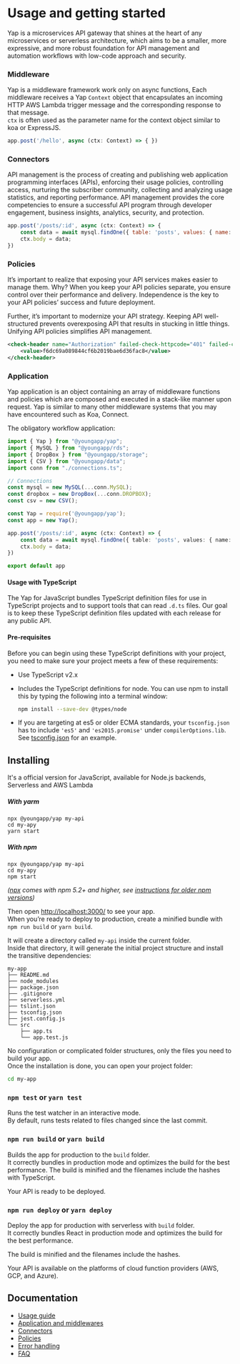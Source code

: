 # Usage and getting started
Yap is a microservices API gateway that shines at the heart of any microservices or serverless architecture, which aims to be a smaller, more expressive, and more robust foundation for API management and automation workflows with low-code approach and security.

### Middleware
Yap is a middleware framework work only on async functions, Each middleware receives a Yap `Context` object that encapsulates an incoming HTTP AWS Lambda trigger message and the corresponding response to that message.  
`ctx` is often used as the parameter name for the context object similar to koa or ExpressJS.

```js
app.post('/hello', async (ctx: Context) => { })
```

### Connectors
API management is the process of creating and publishing web application programming interfaces (APIs), enforcing their usage policies, controlling access, nurturing the subscriber community, collecting and analyzing usage statistics, and reporting performance. API management provides the core competencies to ensure a successful API program through developer engagement, business insights, analytics, security, and protection.

```js
app.post('/posts/:id', async (ctx: Context) => {
    const data = await mysql.findOne({ table: 'posts', values: { name: ctx.req.params.id } });
    ctx.body = data;
})
```

### Policies

It’s important to realize that exposing your API services makes easier to manage them. 
Why? When you keep your API policies separate, you ensure control over their performance and delivery. 
Independence is the key to your API policies’ success and future deployment.

Further, it’s important to modernize your API strategy. Keeping API well-structured prevents overexposing API that results in stucking in little things. Unifying API policies simplifies API management.

```xml
<check-header name="Authorization" failed-check-httpcode="401" failed-check-error-message="Not authorized" ignore-case="false">
    <value>f6dc69a089844cf6b2019bae6d36fac8</value>
</check-header>
```

### Application

Yap application is an object containing an array of middleware functions and policies which are composed and executed in a stack-like manner upon request. Yap is similar to many other middleware systems that you may have encountered such as Koa, Connect.

The obligatory workflow application:

```typescript
import { Yap } from "@youngapp/yap";
import { MySQL } from "@youngapp/rds";
import { DropBox } from "@youngapp/storage";
import { CSV } from "@youngapp/data";
import conn from "./connections.ts";

// Connections
const mysql = new MySQL(...conn.MySQL);
const dropbox = new DropBox(...conn.DROPBOX);
const csv = new CSV();

const Yap = require('@youngapp/yap');
const app = new Yap();

app.post('/posts/:id', async (ctx: Context) => {
    const data = await mysql.findOne({ table: 'posts', values: { name: ctx.req.params.id } });
    ctx.body = data;
})

export default app
```

#### Usage with TypeScript
The Yap for JavaScript bundles TypeScript definition files for use in TypeScript projects and to support tools that can read `.d.ts` files.
Our goal is to keep these TypeScript definition files updated with each release for any public API.

#### Pre-requisites
Before you can begin using these TypeScript definitions with your project, you need to make sure your project meets a few of these requirements:

 * Use TypeScript v2.x
 * Includes the TypeScript definitions for node. You can use npm to install this by typing the following into a terminal window:

    ```sh
    npm install --save-dev @types/node
    ```

 * If you are targeting at es5 or older ECMA standards, your `tsconfig.json` has to include `'es5'` and `'es2015.promise'` under `compilerOptions.lib`.
 See [tsconfig.json](https://github.com/youngapp/yap-sdk-js/blob/master/ts/tsconfig.json) for an example.
 

## Installing
It's a official version for JavaScript, available for Node.js backends, Serverless and AWS Lambda

##### With yarm
```
npx @youngapp/yap my-api
cd my-apy
yarn start
```

##### With npm
```
npx @youngapp/yap my-api
cd my-apy
npm start
```

_([npx](https://medium.com/@maybekatz/introducing-npx-an-npm-package-runner-55f7d4bd282b) comes with npm 5.2+ and higher, see [instructions for older npm versions](https://gist.github.com/gaearon/4064d3c23a77c74a3614c498a8bb1c5f))_

Then open [http://localhost:3000/](http://localhost:3000/) to see your app.<br>
When you’re ready to deploy to production, create a minified bundle with `npm run build` or `yarn build`.

It will create a directory called `my-api` inside the current folder.<br>
Inside that directory, it will generate the initial project structure and install the transitive dependencies:

```
my-app
├── README.md
├── node_modules
├── package.json
├── .gitignore
├── serverless.yml
├── tslint.json
├── tsconfig.json
├── jest.config.js
└── src
    ├── app.ts
    └── app.test.js
```

No configuration or complicated folder structures, only the files you need to build your app.<br>
Once the installation is done, you can open your project folder:

```sh
cd my-app
```

### `npm test` or `yarn test`

Runs the test watcher in an interactive mode.<br>
By default, runs tests related to files changed since the last commit.

### `npm run build` or `yarn build`

Builds the app for production to the `build` folder.<br>
It correctly bundles in production mode and optimizes the build for the best performance.
The build is minified and the filenames include the hashes with TypeScript.<br>

Your API is ready to be deployed.

### `npm run deploy` or `yarn deploy`

Deploy the app for production with serverless with `build` folder.<br>
It correctly bundles React in production mode and optimizes the build for the best performance.

The build is minified and the filenames include the hashes.<br>

Your API is available on the platforms of cloud function providers (AWS, GCP, and Azure).

## Documentation

 - [Usage guide](../docs/guide.md)
 - [Application and middlewares](../docs/middlewares.md)
 - [Connectors](../docs/connectors.md)
 - [Policies](../docs/policies.md)
 - [Error handling](../docs/error-handling.md)
 - [FAQ](../docs/faq.md)
